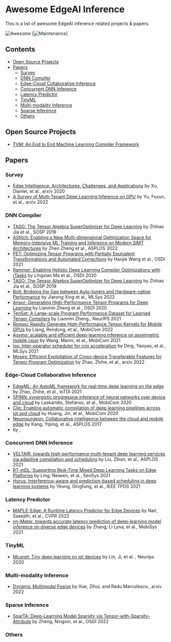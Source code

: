 # Awesome EdgeAI Inference
This is a list of awesome EdgeAI inference related projects & papers.

![Awesome](https://cdn.rawgit.com/sindresorhus/awesome/d7305f38d29fed78fa85652e3a63e154dd8e8829/media/badge.svg)
[![Maintenance](https://img.shields.io/badge/Maintained%3F-YES-green.svg)]

## Contents
- [Open Source Projects](#open-source-projects)
- [Papers](#papers)
  - [Survey](#survey)
  - [DNN Compiler](#dnn-compiler)
  - [Edge-Cloud Collaborative Inference](#edge-cloud-collaborative-inference)
  - [Concurrent DNN Inference](#concurrent-dnn-inference)
  - [Latency Predictor](#latency-predictor)
  - [TinyML](#tinyml)
  - [Multi-modality Inference](#multi-modality-inference)
  - [Sparse Inference](#sparse-inference)
  - [Others](#others)
 
 
## Open Source Projects
- [TVM: An End to End Machine Learning Compiler Framework](https://tvm.apache.org/)

## Papers

### Survey
- [Edge Intelligence: Architectures, Challenges, and Applications](https://arxiv.org/pdf/2003.12172) by Xu, Dianlei, et al., arxiv 2020
- [A Survey of Multi-Tenant Deep Learning Inference on GPU](https://arxiv.org/pdf/2203.09040) by Yu, Fuxun, et al., arxiv 2022

### DNN Compiler
- [TASO: The Tensor Algebra SuperOptimizer for Deep Learning](https://dl.acm.org/doi/abs/10.1145/3341301.3359630) by Zhihao Jia et al., SOSP 2019
- [AStitch: Enabling a New Multi-dimensional Optimization Space for Memory-Intensive ML Training and Inference on Modern SIMT Architectures](https://dl.acm.org/doi/10.1145/3503222.3507723) by Zhen Zheng et al., ASPLOS 2022
- [PET: Optimizing Tensor Programs with Partially Equivalent Transformations and Automated Corrections](https://www.usenix.org/conference/osdi21/presentation/wang) by Haojie Wang et al., OSDI 2021
- [Rammer: Enabling Holistic Deep Learning Compiler Optimizations with rTasks](https://www.usenix.org/conference/osdi20/presentation/ma) by Lingxiao Ma et al., OSDI 2020
- [TASO: The Tensor Algebra SuperOptimizer for Deep Learning](https://dl.acm.org/doi/abs/10.1145/3341301.3359630) by Zhihao Jia et al., SOSP 2019
- [Bolt: Bridging the Gap between Auto-tuners and Hardware-native Performance](https://proceedings.mlsys.org/paper/2022/hash/38b3eff8baf56627478ec76a704e9b52-Abstract.html) by Jiarong Xing et al., MLSys 2022
- [Ansor: Generating High-Performance Tensor Programs for Deep Learning](https://arxiv.org/abs/2006.06762) by Lianmin Zheng et al., OSDI 2020
- [TenSet: A Large-scale Program Performance Dataset for Learned Tensor Compilers](https://datasets-benchmarks-proceedings.neurips.cc/paper/2021/hash/a684eceee76fc522773286a895bc8436-Abstract-round1.html) by Lianmin Zheng., NeurIPS 2021
- [Romou: Rapidly Generate High-Performance Tensor Kernels for Mobile GPUs](https://www.microsoft.com/en-us/research/uploads/prod/2022/02/mobigpu_mobicom22_camera.pdf) by Liang, Rendong, et al., MobiCom 2022
- [Asymo: scalable and efficient deep-learning inference on asymmetric mobile cpus](https://dl.acm.org/doi/abs/10.1145/3447993.3448625) by Wang, Manni, et al., MobiCom 2021
- [Ios: Inter-operator scheduler for cnn acceleration](https://proceedings.mlsys.org/paper/2021/file/38b3eff8baf56627478ec76a704e9b52-Paper.pdf) by Ding, Yaoyao, et al., MLSys 2021
- [Moses: Efficient Exploitation of Cross-device Transferable Features for Tensor Program Optimization](https://arxiv.org/pdf/2201.05752) by Zhao, Zhihe, et al., arxiv 2022


### Edge-Cloud Collaborative Inference
- [EdgeML: An AutoML framework for real-time deep learning on the edge](https://dl.acm.org/doi/10.1145/3450268.3453520) by Zhao, Zhihe, et al., IoTDI 2021
- [SPINN: synergistic progressive inference of neural networks over device and cloud](https://dl.acm.org/doi/pdf/10.1145/3372224.3419194) by Laskaridis, Stefanos, et al., MobiCom 2020
- [Clio: Enabling automatic compilation of deep learning pipelines across iot and cloud](https://dl.acm.org/doi/pdf/10.1145/3372224.3419215?casa_token=XuIaaSOhXj8AAAAA:yC9swMPqSUSKBfe8yFelcaUvzBb3VHrpYroB87OFI0XgbEDZ6-EQipQFpnP9aduYdB3kjOu0MdNcRg) by Huang, Jin, et al., MobiCom 2020
- [Neurosurgeon: Collaborative intelligence between the cloud and mobile edge](https://dl.acm.org/doi/pdf/10.1145/3093337.3037698) by Kang, Yiping, et al., ASPLOS 2017
- []() by ,

### Concurrent DNN Inference
- [VELTAIR: towards high-performance multi-tenant deep learning services via adaptive compilation and scheduling](https://dl.acm.org/doi/pdf/10.1145/3503222.3507752?casa_token=4WEkiHRYJHEAAAAA:Ae8yvTck-swW5LDJ3Cx3spak5Q2IzfRIVvPAvEG3zHkCudGBF0R4-XxeJk1hBaS4LmzCmxaAqNenCg) by Liu, Zihan, et al., ASPLOS 2021
- [RT-mDL: Supporting Real-Time Mixed Deep Learning Tasks on Edge Platforms](https://dl.acm.org/doi/pdf/10.1145/3485730.3485938?casa_token=gmqsW0h-7TUAAAAA:MqWvebvOkaT0kCORWXPCoIN5VEN0EBToR36zucKe63d1Exf9m-a5H8ebHVO2-OZZh6YB7DzvytW8QQ) by Ling, Neiwen, et al., SenSys 2021
- [Horus: Interference-aware and prediction-based scheduling in deep learning systems](https://ieeexplore.ieee.org/iel7/71/4359390/09428512.pdf) by Yeung, Gingfung, et al., IEEE TPDS 2021

### Latency Predictor
- [MAPLE-Edge: A Runtime Latency Predictor for Edge Devices](https://openaccess.thecvf.com/content/CVPR2022W/EVW/papers/Nair_MAPLE-Edge_A_Runtime_Latency_Predictor_for_Edge_Devices_CVPRW_2022_paper.pdf) by Nair, Saeejith, et al., CVPR 2022
- [nn-Meter: towards accurate latency prediction of deep-learning model inference on diverse edge devices](https://dl.acm.org/doi/pdf/10.1145/3458864.3467882?casa_token=XqdJMALxIdkAAAAA:VhfaRoo7fWSlLOERqfqPcTjW4NfsBB0EXG7AKTw-s_eUFjMscdzTK6oU1kAPREY6nlF2jqO43PTk6g) by Zhang, Li Lyna, et al., MobiSys 2021

### TinyML
- [Mcunet: Tiny deep learning on iot devices](https://proceedings.neurips.cc/paper/2020/file/86c51678350f656dcc7f490a43946ee5-Paper.pdf) by Lin, Ji, et al. , Neurips 2020

### Multi-modality Inference
- [Dynamic Multimodal Fusion](https://arxiv.org/abs/2204.00102) by Xue, Zihui, and Radu Marculescu., arxiv 2022

### Sparse Inference
- [SparTA: Deep-Learning Model Sparsity via Tensor-with-Sparsity-Attribute](https://www.usenix.org/system/files/osdi22-zheng-ningxin.pdf) by Zheng, Ningxin, et al., OSDI 2022

### Others
